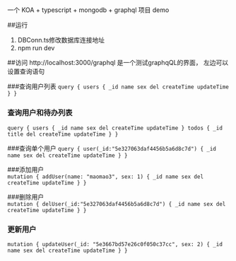 
##
一个 KOA + typescript + mongodb + graphql 项目 demo


##运行
1. DBConn.ts修改数据库连接地址
2. npm run dev

##访问
http://localhost:3000/graphql 
 是一个测试graphqQL的界面， 左边可以设置查询语句

###查询用户列表
`query {
  users {
    _id
    name
    sex
    del
    createTime
    updateTime
  }
}`

### 查询用户和待办列表
`query {
  users {
    _id
    name
    sex
    del
    createTime
    updateTime
  }
  todos {
  	_id
    title
    del
    createTime
    updateTime
  }
}
`

###查询单个用户
`query {
   user(_id:"5e327063daf4456b5a6d8c7d") {
     _id
     name
     sex
     del
     createTime
     updateTime
   }
 }`

###添加用户  
`mutation {
   addUser(name: "maomao3", sex: 1) {
     _id
     name
     sex
     del
     createTime
     updateTime
   }
 }`
 
 ###删除用户  
 `mutation {
    delUser(_id:"5e327063daf4456b5a6d8c7d") {
      _id
      name
      sex
      del
      createTime
      updateTime
    }
  }
`

### 更新用户
`mutation {
   updateUser(_id: "5e3667bd57e26c0f050c37cc", sex: 2) {
     _id
     name
     sex
     del
     createTime
     updateTime
   }
 }`